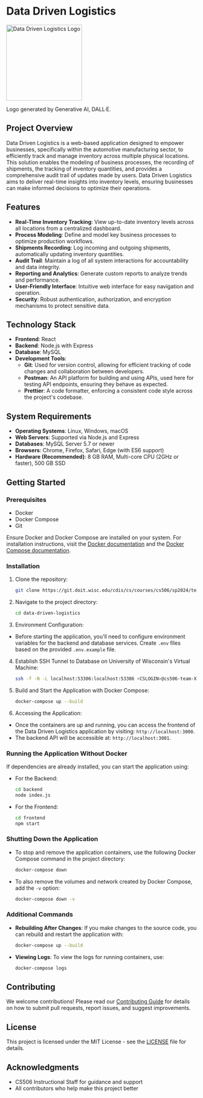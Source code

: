 # Data Driven Logistics

<img src="/assets/logo.png" alt="Data Driven Logistics Logo" width="200"/>

Logo generated by Generative AI, DALL·E.

## Project Overview

Data Driven Logistics is a web-based application designed to empower businesses, specifically within the automotive manufacturing sector, to efficiently track and manage inventory across multiple physical locations. This solution enables the modeling of business processes, the recording of shipments, the tracking of inventory quantities, and provides a comprehensive audit trail of updates made by users. Data Driven Logistics aims to deliver real-time insights into inventory levels, ensuring businesses can make informed decisions to optimize their operations.

## Features

- **Real-Time Inventory Tracking**: View up-to-date inventory levels across all locations from a centralized dashboard.
- **Process Modeling**: Define and model key business processes to optimize production workflows.
- **Shipments Recording**: Log incoming and outgoing shipments, automatically updating inventory quantities.
- **Audit Trail**: Maintain a log of all system interactions for accountability and data integrity.
- **Reporting and Analytics**: Generate custom reports to analyze trends and performance.
- **User-Friendly Interface**: Intuitive web interface for easy navigation and operation.
- **Security**: Robust authentication, authorization, and encryption mechanisms to protect sensitive data.

## Technology Stack

- **Frontend**: React
- **Backend**: Node.js with Express
- **Database**: MySQL
- **Development Tools**:
  - **Git**: Used for version control, allowing for efficient tracking of code changes and collaboration between developers.
  - **Postman**: An API platform for building and using APIs, used here for testing API endpoints, ensuring they behave as expected.
  - **Prettier**: A code formatter, enforcing a consistent code style across the project's codebase.

## System Requirements

- **Operating Systems**: Linux, Windows, macOS
- **Web Servers**: Supported via Node.js and Express
- **Databases**: MySQL Server 5.7 or newer
- **Browsers**: Chrome, Firefox, Safari, Edge (with ES6 support)
- **Hardware (Recommended)**: 8 GB RAM, Multi-core CPU (2GHz or faster), 500 GB SSD

## Getting Started

### Prerequisites

- Docker
- Docker Compose
- Git

Ensure Docker and Docker Compose are installed on your system. For installation instructions, visit the [Docker documentation](https://docs.docker.com/get-docker/) and the [Docker Compose documentation](https://docs.docker.com/compose/install/).

### Installation

1. Clone the repository:

   ```bash
   git clone https://git.doit.wisc.edu/cdis/cs/courses/cs506/sp2024/team/mondaywednesdaylecture/T_04/data-driven-logistics.git
   ```

2. Navigate to the project directory:

   ```bash
   cd data-driven-logistics
   ```

3. Environment Configuration:

- Before starting the application, you'll need to configure environment variables for the backend and database services. Create `.env` files based on the provided `.env.example` file.

4. Establish SSH Tunnel to Database on University of Wisconsin's Virtual Machine:

   ```bash
   ssh -f -N -L localhost:53306:localhost:53306 <CSLOGIN>@cs506-team-XX.cs.wisc.edu
   ```

5. Build and Start the Application with Docker Compose:

   ```bash
   docker-compose up --build
   ```

6. Accessing the Application:

- Once the containers are up and running, you can access the frontend of the Data Driven Logistics application by visiting: `http://localhost:3000`.
- The backend API will be accessible at: `http://localhost:3001`.

### Running the Application Without Docker

If dependencies are already installed, you can start the application using:

- For the Backend:

  ```bash
  cd backend
  node index.js
  ```

- For the Frontend:

  ```bash
  cd frontend
  npm start
  ```

### Shutting Down the Application

- To stop and remove the application containers, use the following Docker Compose command in the project directory:

  ```bash
  docker-compose down
  ```

- To also remove the volumes and network created by Docker Compose, add the `-v` option:

  ```bash
  docker-compose down -v
  ```

### Additional Commands

- **Rebuilding After Changes**: If you make changes to the source code, you can rebuild and restart the application with:

  ```bash
  docker-compose up --build
  ```

- **Viewing Logs**: To view the logs for running containers, use:

  ```bash
  docker-compose logs
  ```

## Contributing

We welcome contributions! Please read our [Contributing Guide](CONTRIBUTING.md) for details on how to submit pull requests, report issues, and suggest improvements.

## License

This project is licensed under the MIT License - see the [LICENSE](LICENSE) file for details.

## Acknowledgments

- CS506 Instructional Staff for guidance and support
- All contributors who help make this project better
